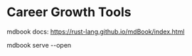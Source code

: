 # Career Growth Tools

mdbook docs: https://rust-lang.github.io/mdBook/index.html

mdbook serve --open